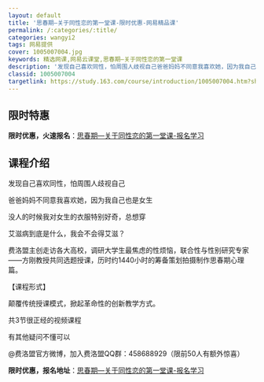 ```yaml
---
layout: default
title: '思春期—关于同性恋的第一堂课-限时优惠-网易精品课'
permalink: /:categories/:title/
categories: wangyi2
tags: 网易提供
cover: 1005007004.jpg
keywords: 精选网课,网易云课堂,思春期—关于同性恋的第一堂课
description: '发现自己喜欢同性，怕周围人歧视自己爸爸妈妈不同意我喜欢她，因为我自己也是女生没人的时候我对女生的衣服特别好奇，总想穿艾滋'
classid: 1005007004
targetlink: https://study.163.com/course/introduction/1005007004.htm?share=1&shareId=1025206652&utm_campaign=share&utm_medium=iphoneShare&utm_source=&utm_u=1025206652
---
```


## 限时特惠

**限时优惠，火速报名**：[思春期—关于同性恋的第一堂课-报名学习](https://study.163.com/course/introduction/1005007004.htm?share=1&shareId=1025206652&utm_campaign=share&utm_medium=iphoneShare&utm_source=&utm_u=1025206652)

## 课程介绍

发现自己喜欢同性，怕周围人歧视自己

爸爸妈妈不同意我喜欢她，因为我自己也是女生

没人的时候我对女生的衣服特别好奇，总想穿

艾滋病到底是什么，我会不会得艾滋？

费洛盟主创走访各大高校，调研大学生最焦虑的性烦恼，联合性与性别研究专家——方刚教授共同选题授课，历时约1440小时的筹备策划拍摄制作思春期心理篇。

【课程形式】

颠覆传统授课模式，掀起革命性的创新教学方式。

共3节很正经的视频课程

有其他疑问不懂可以

@费洛盟官方微博，加入费洛盟QQ群：458688929（限前50人有额外惊喜）

**限时优惠，报名地址**：[思春期—关于同性恋的第一堂课-报名学习](https://study.163.com/course/introduction/1005007004.htm?share=1&shareId=1025206652&utm_campaign=share&utm_medium=iphoneShare&utm_source=&utm_u=1025206652)

